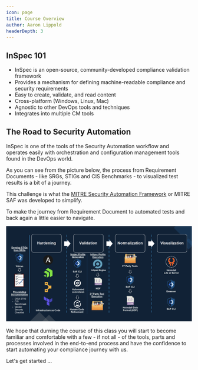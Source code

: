 ```yaml
---
icon: page
title: Course Overview
author: Aaron Lippold
headerDepth: 3
---
```


## InSpec 101

- InSpec is an open-source, community-developed compliance validation framework
- Provides a mechanism for defining machine-readable compliance and security requirements
- Easy to create, validate, and read content
- Cross-platform (Windows, Linux, Mac)
- Agnostic to other DevOps tools and techniques
- Integrates into multiple CM tools

## The Road to Security Automation

InSpec is one of the tools of the Security Automation workflow and operates easily with orchestration and configuration management tools found in the DevOps world.

As you can see from the picture below, the process from Requirement Documents - like SRGs, STIGs and CIS Benchmarks - to visualized test results is a bit of a journey.

This challenge is what the [MITRE Security Automation Framework](https://saf.mitre.org) or MITRE SAF was developed to simplify.  

To make the journey from Requirement Document to automated tests and back again a little easier to navigate.

![Alt text](../assets/img/saf-lifecycle.png)

We hope that durning the course of this class you will start to become familiar and comfortable with a few - if not all - of the tools, parts and processes involved in the end-to-end process and have the confidence to start automating your compliance journey with us.  

Let's get started ...  
